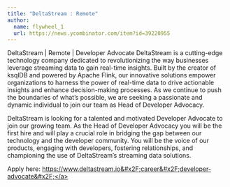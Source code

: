 ```yaml
---
title: "DeltaStream : Remote"
author:
  name: flywheel_1
  url: https://news.ycombinator.com/item?id=39220955
---
```

DeltaStream | Remote | Developer Advocate
DeltaStream is a cutting-edge technology company dedicated to revolutionizing the way businesses leverage streaming data to gain real-time insights. Built by the creator of ksqlDB and powered by Apache Flink, our innovative solutions empower organizations to harness the power of real-time data to drive actionable insights and enhance decision-making processes. As we continue to push the boundaries of what’s possible, we are seeking a passionate and dynamic individual to join our team as Head of Developer Advocacy.

DeltaStream is looking for a talented and motivated Developer Advocate to join our growing team. As the Head of Developer Advocacy you will be the first hire and will play a crucial role in bridging the gap between our technology and the developer community. You will be the voice of our products, engaging with developers, fostering relationships, and championing the use of DeltaStream’s streaming data solutions.

Apply here: <a href="https:&#x2F;&#x2F;www.deltastream.io&#x2F;career&#x2F;developer-advocate&#x2F;" rel="nofollow">https:&#x2F;&#x2F;www.deltastream.io&#x2F;career&#x2F;developer-advocate&#x2F;</a>
